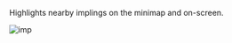 Highlights nearby implings on the minimap and on-screen.

![imp](https://user-images.githubusercontent.com/2388657/39968766-6f4544b2-56a0-11e8-8e87-9cdf793e9e95.png)
